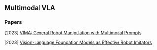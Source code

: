 ## Multimodal VLA

### Papers

[2023] [VIMA: General Robot Manipulation with Multimodal Prompts](https://arxiv.org/abs/2210.03094)

[2023] [Vision-Language Foundation Models as Effective Robot Imitators](https://arxiv.org/abs/2311.01378)
